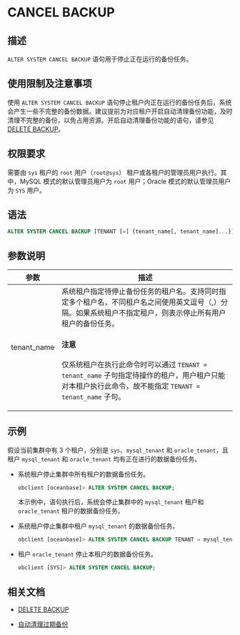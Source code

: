 # CANCEL BACKUP

## 描述

`ALTER SYSTEM CANCEL BACKUP` 语句用于停止正在运行的备份任务。

## 使用限制及注意事项

使用 `ALTER SYSTEM CANCEL BACKUP` 语句停止租户内正在运行的备份任务后，系统会产生一些不完整的备份数据。建议提前为对应租户开启自动清理备份功能，及时清理不完整的备份，以免占用资源。开启自动清理备份功能的语句，请参见 [DELETE BACKUP](1600.delete-backup.md)。

## 权限要求

需要由 `sys` 租户的 `root` 用户（`root@sys`） 租户或各租户的管理员用户执行。其中，MySQL 模式的默认管理员用户为 `root` 用户；Oracle 模式的默认管理员用户为 `SYS` 用户。

## 语法

```sql
ALTER SYSTEM CANCEL BACKUP [TENANT [=] {tenant_name[, tenant_name]...}];
```

## 参数说明

| 参数                   | 描述                                                                                                                                      |
|-----------------------|--------------------------------------------------------------------------------------------------------------------------------------------|
| tenant_name           | 系统租户指定待停止备份任务的租户名。支持同时指定多个租户名，不同租户名之间使用英文逗号（,）分隔。如果系统租户不指定租户，则表示停止所有用户租户的备份任务。<main id="notice" type='notice'> <h4>注意</h4><p>仅系统租户在执行此命令时可以通过 <code>TENANT = tenant_name</code> 子句指定待操作的租户，用户租户只能对本租户执行此命令，故不能指定 <code>TENANT = tenant_name</code> 子句。</p></main>                        |

## 示例

假设当前集群中有 3 个租户，分别是 `sys`、`mysql_tenant` 和 `oracle_tenant`，且租户 `mysql_tenant` 和 `oracle_tenant` 均有正在进行的数据备份任务。

* 系统租户停止集群中所有租户的数据备份任务。

  ```sql
  obclient [oceanbase]> ALTER SYSTEM CANCEL BACKUP;
  ```

  本示例中，语句执行后，系统会停止集群中的 `mysql_tenant` 租户和 `oracle_tenant` 租户的数据备份任务。

* 系统租户停止集群中租户 `mysql_tenant` 的数据备份任务。

  ```sql
  obclient [oceanbase]> ALTER SYSTEM CANCEL BACKUP TENANT = mysql_tenant;
  ```

* 租户 `oracle_tenant` 停止本租户的数据备份任务。

  ```sql
  obclient [SYS]> ALTER SYSTEM CANCEL BACKUP;
  ```

## 相关文档

* [DELETE BACKUP](1600.delete-backup.md)

* [自动清理过期备份](../../../../../600.manage/600.backup-and-recovery/500.clear-backup-data/100.cleaning-up-backed-up-data-automatically.md)